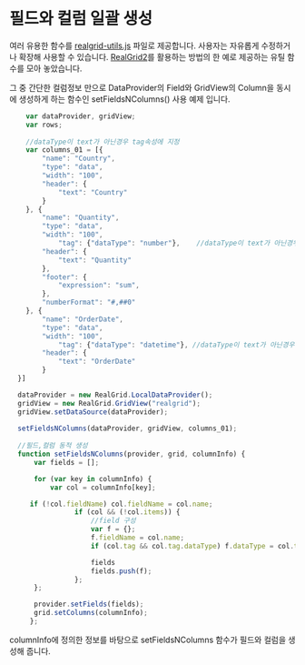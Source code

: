 # 필드와 컬럼 일괄 생성

여러 유용한 함수를 [realgrid-utils.js](https://github.com/realgrid/realgrid-utils) 파일로 제공합니다. 사용자는 자유롭게 수정하거나 확장해 사용할 수 있습니다.
[RealGrid2](http://docs.realgrid.com)를 활용하는 방법의 한 예로 제공하는 유틸 함수를 모아 놓았습니다.

그 중 간단한 컬럼정보 만으로 DataProvider의 Field와 GridView의 Column을 동시에 생성하게 하는 함수인 setFieldsNColumns() 사용 예제 입니다.

```js
	var dataProvider, gridView;
	var rows;
		
	//dataType이 text가 아닌경우 tag속성에 지정
	var columns_01 = [{
	    "name": "Country",
	    "type": "data",
	    "width": "100",
	    "header": {
	        "text": "Country"
	    }
	}, {
	    "name": "Quantity",
	    "type": "data",
	    "width": "100",
			"tag": {"dataType": "number"},    //dataType이 text가 아닌경우 tag속성에 지정
	    "header": {
	        "text": "Quantity"
	    },
	    "footer": {
	        "expression": "sum",
	    },
	    "numberFormat": "#,##0"
	}, {
	    "name": "OrderDate",
	    "type": "data",
	    "width": "100",
			"tag": {"dataType": "datetime"}, //dataType이 text가 아닌경우 tag속성에 지정
	    "header": {
	        "text": "OrderDate"
	    }
  }]

  dataProvider = new RealGrid.LocalDataProvider();
  gridView = new RealGrid.GridView("realgrid");
  gridView.setDataSource(dataProvider);
  
  setFieldsNColumns(dataProvider, gridView, columns_01);
  
  //필드,컬럼 동적 생성
  function setFieldsNColumns(provider, grid, columnInfo) {
      var fields = [];

      for (var key in columnInfo) {
          var col = columnInfo[key];

   	 if (!col.fieldName) col.fieldName = col.name;
				if (col && (!col.items)) {
					//field 구성
					var f = {};
					f.fieldName = col.name;
					if (col.tag && col.tag.dataType) f.dataType = col.tag.dataType;

					fields
					fields.push(f);
				};
      };

      provider.setFields(fields);
      grid.setColumns(columnInfo);
 	 };
```

columnInfo에 정의한 정보를 바탕으로 setFieldsNColumns 함수가 필드와 컬럼을 생성해 줍니다.
